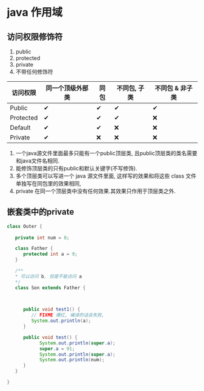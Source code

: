 # java 作用域

## 访问权限修饰符

1. public
2. protected
3. private
4. 不带任何修饰符

| 访问权限  | 同一个顶级外部类 | 同包 | 不同包, 子类 | 不同包 & 非子类 |
| --------- | ---------------- | ---- | ------------ | --------------- |
| Public    | ✔                | ✔    | ✔            | ✔               |
| Protected | ✔                | ✔    | ✔            | ❌              |
| Default   | ✔                | ✔    | ❌           | ❌              |
| Private   | ✔                | ❌   | ❌           | ❌              |

1. 一个java源文件里面最多只能有一个public顶层类, 且public顶层类的类名需要和java文件名相同.
2. 能修饰顶层类的只有public和默认关键字(不写修饰).
3. 多个顶层类可以写进一个 java 源文件里面, 这样写的效果和将这些 class 文件单独写在同包里的效果相同,
4. private 在同一个顶层类中没有任何效果.其效果只作用于顶层类之外.

## 嵌套类中的private


   ```java
   class Outer {
      
      private int num = 8;

      class Father {
         protected int a = 9;
      }

      /**
      * 可以访问 b, 但是不能访问 a
      */
      class Son extends Father {

         

         public void test1() {
            // FIXME 爆红, 编译的话会失败, 
            System.out.println(a);
         }

         public void test() {
               System.out.println(super.a);
               super.a = 91;
               System.out.println(super.a);
               System.out.println(num);
         }
      }

   }

   ```


